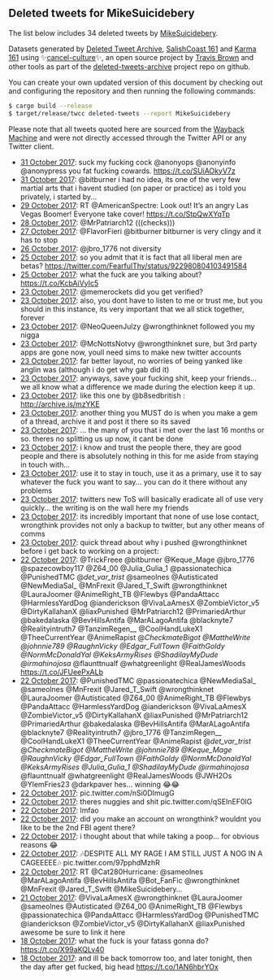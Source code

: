 ## Deleted tweets for MikeSuicidebery

The list below includes 34 deleted tweets by
[MikeSuicidebery](https://twitter.com/MikeSuicidebery).



Datasets generated by [Deleted Tweet Archive](https://twitter.com/deletedtweet161), 
[SalishCoast 161](https://twitter.com/SalishCoastA) and [Karma 161](https://twitter.com/KarmaOneSixOne) 
using ✨[cancel-culture](https://github.com/travisbrown/cancel-culture)✨, an open source project by 
[Travis Brown](https://twitter.com/travisbrown) and other tools as part of the 
[deleted-tweets-archive](https://github.com/salcoast/deleted-tweets-archive/) project repo on github.

You can create your own updated version of this document by checking out and configuring the
repository and then running the following commands:

```bash
$ cargo build --release
$ target/release/twcc deleted-tweets --report MikeSuicidebery
```

Please note that all tweets quoted here are sourced from the
[Wayback Machine](https://web.archive.org) and were not directly accessed through the Twitter API or
any Twitter client.

* [31 October 2017](https://web.archive.org/web/20171031040203/https://twitter.com/MikeSuicidebery/status/925211239130845186): suck my fucking cock @anonyops @anonyinfo @anonypress  you fat fucking cowards. https://t.co/SUiAOkyV7z
* [31 October 2017](https://web.archive.org/web/20171031000547/https://twitter.com/MikeSuicidebery/status/925151780702433280): @bitburner i had no idea, its one of the very few martial arts that i havent studied (on paper or practice)  as i told you privately, i started by...
* [29 October 2017](https://web.archive.org/web/20171029155344/https://twitter.com/MikeSuicidebery/status/924665564370386944): RT @AmericanSpectre: Look out! It’s an angry Las Vegas Boomer! Everyone take cover! https://t.co/StpQwXYqTp
* [28 October 2017](https://web.archive.org/web/20171028152151/https://twitter.com/MikeSuicidebery/status/924295152834932738): @MrPatriarch12 (((checks)))
* [27 October 2017](https://web.archive.org/web/20171027001211/https://twitter.com/MikeSuicidebery/status/923703839844286464): @FlavorFieri @bitburner bitburner is very clingy and it has to stop
* [26 October 2017](https://web.archive.org/web/20171026230835/https://twitter.com/MikeSuicidebery/status/923687834375950336): @jbro_1776 not diversity
* [25 October 2017](https://web.archive.org/web/20171026031850/https://twitter.com/MikeSuicidebery/status/922983944408113152): so you admit that it is fact that all liberal men are betas? https://twitter.com/FearfulThy/status/922980804103491584
* [25 October 2017](https://web.archive.org/web/20171025003031/https://twitter.com/MikeSuicidebery/status/922983677847416832): what the fuck are you talking about? https://t.co/KcbAiVyIc5
* [23 October 2017](https://web.archive.org/web/20171023204301/https://twitter.com/MikeSuicidebery/status/922564037711298561): @memerockets did you get verified?
* [23 October 2017](https://web.archive.org/web/20171023210027/https://twitter.com/MikeSuicidebery/status/922559105436389381): also, you dont have to listen to me or trust me, but you should in this instance, its very important that we all stick together, forever
* [23 October 2017](https://web.archive.org/web/20171023203512/https://twitter.com/MikeSuicidebery/status/922562070612078594): @NeoQueenJulzy @wrongthinknet followed you my nigga
* [23 October 2017](https://web.archive.org/web/20171023202844/https://twitter.com/MikeSuicidebery/status/922560443209498624): @McNottsNotvy @wrongthinknet sure, but 3rd party apps are gone now, youll need sims to make new twitter accounts
* [23 October 2017](https://web.archive.org/web/20171023210027/https://twitter.com/MikeSuicidebery/status/922559105436389381): far better layout, no worries of being yanked like anglin was (although i do get why gab did it)
* [23 October 2017](https://web.archive.org/web/20171023210027/https://twitter.com/MikeSuicidebery/status/922559105436389381): anyways, save your fucking shit, keep your friends... we all know what a difference we made during the election  keep it up.
* [23 October 2017](https://web.archive.org/web/20171023210027/https://twitter.com/MikeSuicidebery/status/922559105436389381): like this one by  @b8sedbritish  : http://archive.is/mzYKE
* [23 October 2017](https://web.archive.org/web/20171023210027/https://twitter.com/MikeSuicidebery/status/922559105436389381): another thing you MUST do is when you make a gem of a thread, archive it and post it there so its saved
* [23 October 2017](https://web.archive.org/web/20171023210027/https://twitter.com/MikeSuicidebery/status/922559105436389381): ... the many of you that i met over the last 16 months or so.  theres no splitting us up now, it cant be done
* [23 October 2017](https://web.archive.org/web/20171023210027/https://twitter.com/MikeSuicidebery/status/922559105436389381): i know and trust the people there, they are good people and there is absolutely nothing in this for me aside from staying in touch with...
* [23 October 2017](https://web.archive.org/web/20171023210027/https://twitter.com/MikeSuicidebery/status/922559105436389381): use it to stay in touch, use it as a primary, use it to say whatever the fuck you want to say... you can do it there without any problems
* [23 October 2017](https://web.archive.org/web/20171023210027/https://twitter.com/MikeSuicidebery/status/922559105436389381): twitters new ToS will basically eradicate all of use very quickly... the writing is on the wall here my friends
* [23 October 2017](https://web.archive.org/web/20171023210027/https://twitter.com/MikeSuicidebery/status/922559105436389381): its incredibly important that none of use lose contact, wrongthink provides not only a backup to twitter, but any other means of comms
* [23 October 2017](https://web.archive.org/web/20171023210027/https://twitter.com/MikeSuicidebery/status/922559105436389381): quick thread about why i pushed  @wrongthinknet  before i get back to working on a project:
* [22 October 2017](https://web.archive.org/web/20171022235013/https://twitter.com/MikeSuicidebery/status/922248760284999680): @TrickFreee @bitburner @Keque_Mage @jbro_1776 @spazecowboy117 @Z64_00 @Julia_Gulia_1 @passionatechica @PunishedTMC @_det_var_trist_ @sameolnes @Autisticated @NewMediaSal_ @MnFrexit @Jared_T_Swift @wrongthinknet @LauraJoomer @AnimeRight_TB @Flewbys @PandaAttacc @HarmlessYardDog @ianderickson @VivaLaAmesX @ZombieVictor_v5 @DirtyKallahanX @liaxPunished @MrPatriarch12 @PrimariedArthur @bakedalaska @BevHillsAntifa @MarALagoAntifa @blacknyte7 @Realityintruth7 @TanzimRegen__ @CoolHandLukeX1 @TheeCurrentYear @AnimeRapist @_CheckmateBigot @MattheWrite @johnnie789 @RaughnVicky @Edgar_FullTown @FaithGoldy @NormMcDonaldYal @KeksArmyRises @ShadilayMyDude @irmahinojosa_ @flaunttnualf @whatgreenlight @RealJamesWoods  https://t.co/JFUeePxALb
* [22 October 2017](https://web.archive.org/web/20171022173650/https://twitter.com/MikeSuicidebery/status/922154795296628737): @PunishedTMC @passionatechica @NewMediaSal_ @sameolnes @MnFrexit @Jared_T_Swift @wrongthinknet @LauraJoomer @Autisticated @Z64_00 @AnimeRight_TB @Flewbys @PandaAttacc @HarmlessYardDog @ianderickson @VivaLaAmesX @ZombieVictor_v5 @DirtyKallahanX @liaxPunished @MrPatriarch12 @PrimariedArthur @bakedalaska @BevHillsAntifa @MarALagoAntifa @blacknyte7 @Realityintruth7 @jbro_1776 @TanzimRegen__ @CoolHandLukeX1 @TheeCurrentYear @AnimeRapist @_det_var_trist_ @_CheckmateBigot @MattheWrite @johnnie789 @Keque_Mage @RaughnVicky @Edgar_FullTown @FaithGoldy @NormMcDonaldYal @KeksArmyRises @Julia_Gulia_1 @ShadilayMyDude @irmahinojosa_ @flaunttnualf @whatgreenlight @RealJamesWoods @JWH2Os @YlemFries23 @darkpaver hes... winning 😂😂
* [22 October 2017](https://web.archive.org/web/20171023073137/https://twitter.com/MikeSuicidebery/status/922128121523875840): pic.twitter.com/nSi0DImugG
* [22 October 2017](https://web.archive.org/web/20171023073137/https://twitter.com/MikeSuicidebery/status/922128121523875840): theres nuggies and shit pic.twitter.com/qSEInEF0lG
* [22 October 2017](https://web.archive.org/web/20171023073137/https://twitter.com/MikeSuicidebery/status/922128121523875840): lmfao
* [22 October 2017](https://web.archive.org/web/20171023073137/https://twitter.com/MikeSuicidebery/status/922128121523875840): did you make an account on wrongthink? wouldnt you like to be the 2nd FBI agent there?
* [22 October 2017](https://web.archive.org/web/20171023073137/https://twitter.com/MikeSuicidebery/status/922128121523875840): i thought about that while taking a poop... for obvious reasons 😂
* [22 October 2017](https://web.archive.org/web/20171023073137/https://twitter.com/MikeSuicidebery/status/922128121523875840): 🎶DESPITE ALL MY RAGE I AM STILL JUST A NOG IN A CAGEEEEE🎶 pic.twitter.com/97pphdMzhR
* [22 October 2017](https://web.archive.org/web/20171022011457/https://twitter.com/MikeSuicidebery/status/921907696244330496): RT @Cat280Hurricane: @sameolnes @MarALagoAntifa @BevHillsAntifa @Bot_FanFic @wrongthinknet @MnFrexit @Jared_T_Swift @MikeSuicidebery… 
* [21 October 2017](https://web.archive.org/web/20171021231203/https://twitter.com/MikeSuicidebery/status/921876767455023104): @VivaLaAmesX @wrongthinknet @LauraJoomer @sameolnes @Autisticated @Z64_00 @AnimeRight_TB @Flewbys @passionatechica @PandaAttacc @HarmlessYardDog @PunishedTMC @ianderickson @ZombieVictor_v5 @DirtyKallahanX @liaxPunished awesome be sure to link it here
* [18 October 2017](https://web.archive.org/web/20171018205559/https://twitter.com/MikeSuicidebery/status/920755361556156418): what the fuck is your fatass gonna do? https://t.co/X99aKQLv40
* [18 October 2017](https://web.archive.org/web/20171018203036/https://twitter.com/MikeSuicidebery/status/920748973635309569): and ill be back tomorrow too, and later tonight, then the day after  get fucked, big head https://t.co/1AN6hbrYOx
